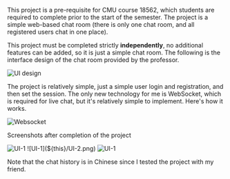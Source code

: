This project is a pre-requisite for CMU course 18562, which students are required to complete prior to the start of the semester. The project is a simple web-based chat room (there is only one chat room, and all registered users chat in one place).

This project must be completed strictly **independently**, no additional features can be added, so it is just a simple chat room. The following is the interface design of the chat room provided by the professor.

![UI design](${this}/UI-design.png)

The project is relatively simple, just a simple user login and registration, and then set the session. 
The only new technology for me is WebSocket, which is required for live chat, but it's relatively simple to implement. Here's how it works.

![Websocket](https://assets.gcore.pro/blog_containerizing_prod/uploads/2023/10/what-is-websocket-1.png)

Screenshots after completion of the project


![UI-1](${this}/UI-1.png)
![UI-1](${this}/UI-2.png)
![UI-1](${this}/UI-3.png)

Note that the chat history is in Chinese since I tested the project with my friend.
